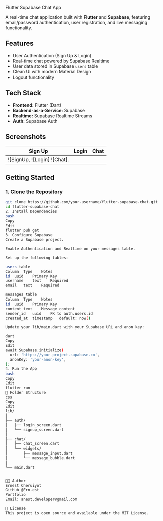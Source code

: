 Flutter Supabase Chat App

A real-time chat application built with **Flutter** and **Supabase**, featuring email/password authentication, user registration, and live messaging functionality.

## Features

-  User Authentication (Sign Up & Login)
-  Real-time chat powered by Supabase Realtime
-  User data stored in Supabase `users` table
-  Clean UI with modern Material Design
-  Logout functionality

## Tech Stack

- **Frontend:** Flutter (Dart)
- **Backend-as-a-Service:** Supabase
- **Realtime:** Supabase Realtime Streams
- **Auth:** Supabase Auth

## Screenshots

| Sign Up | Login | Chat |
|--------|-------|------|
| ![SignUp, ![Login] ![Chat]. |

##  Getting Started

### 1. Clone the Repository

```bash
git clone https://github.com/your-username/flutter-supabase-chat.git
cd flutter-supabase-chat
2. Install Dependencies
bash
Copy
Edit
flutter pub get
3. Configure Supabase
Create a Supabase project.

Enable Authentication and Realtime on your messages table.

Set up the following tables:

users table
Column	Type	Notes
id	uuid	Primary Key
username	text	Required
email	text	Required

messages table
Column	Type	Notes
id	uuid	Primary Key
content	text	Message content
sender_id	uuid	FK to auth.users.id
created_at	timestamp	default: now()

Update your lib/main.dart with your Supabase URL and anon key:

dart
Copy
Edit
await Supabase.initialize(
  url: 'https://your-project.supabase.co',
  anonKey: 'your-anon-key',
);
4. Run the App
bash
Copy
Edit
flutter run
📂 Folder Structure
css
Copy
Edit
lib/
│
├── auth/
│   ├── login_screen.dart
│   └── signup_screen.dart
│
├── chat/
│   ├── chat_screen.dart
│   └── widgets/
│       ├── message_input.dart
│       └── message_bubble.dart
│
└── main.dart


🧑‍🎓 Author
Ernest Cheruiyot
GitHub @Ern-est
Portfolio
Email: anest.developer@gmail.com

📄 License
This project is open source and available under the MIT License.




